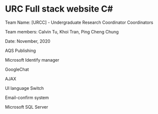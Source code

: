 # URC Full stack website C#
Team Name:     [URCC] - Undergraduate Research Coordinator Coordinators

Team members:  Calvin Tu, Khoi Tran, Ping Cheng Chung

Date:          November, 2020


AQS Publishing

Microsoft Identify manager

GoogleChat

AJAX

UI language Switch

Email-confirm system

Microsoft SQL Server


